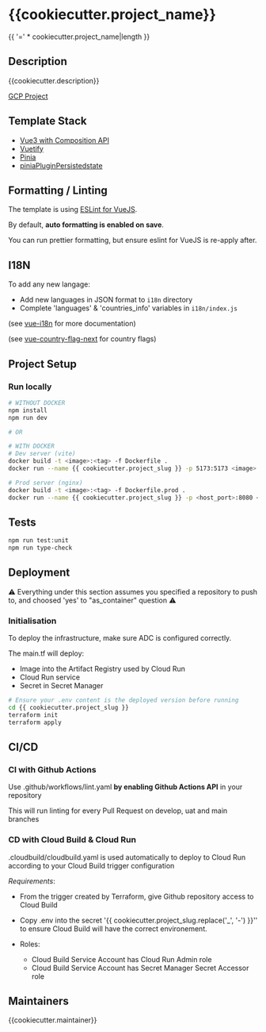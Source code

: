 # {{cookiecutter.project_name}}

{{ '=' * cookiecutter.project_name|length }}

## Description

{{cookiecutter.description}}

[GCP Project](https://console.cloud.google.com/home/dashboard?authuser=0&project={{cookiecutter.gcloud_project}}&supportedpurview=project)

## Template Stack

- [Vue3 with Composition API](https://vuejs.org/guide/introduction.html)
- [Vuetify](https://vuetifyjs.com/en/getting-started/installation/)
- [Pinia](https://pinia.vuejs.org/)
- [piniaPluginPersistedstate](https://github.com/prazdevs/pinia-plugin-persistedstate/)

## Formatting / Linting

The template is using [ESLint for VueJS](https://eslint.vuejs.org/).

By default, **auto formatting is enabled on save**.

You can run prettier formatting, but ensure eslint for VueJS is re-apply after.

## I18N

To add any new langage:

- Add new languages in JSON format to `i18n` directory
- Complete 'languages' & 'countries_info' variables in `i18n/index.js`

(see [vue-i18n](https://kazupon.github.io/vue-i18n/) for more documentation)

(see [vue-country-flag-next](https://www.npmjs.com/package/vue-country-flag-next) for country flags)

## Project Setup

### Run locally

```sh
# WITHOUT DOCKER
npm install
npm run dev

# OR 

# WITH DOCKER
# Dev server (vite)
docker build -t <image>:<tag> -f Dockerfile .
docker run --name {{ cookiecutter.project_slug }} -p 5173:5173 <image>:<tag>

# Prod server (nginx)
docker build -t <image>:<tag> -f Dockerfile.prod .
docker run --name {{ cookiecutter.project_slug }} -p <host_port>:8080 <image>:<tag>  # Port forward to nginx

```

## Tests

```sh
npm run test:unit
npm run type-check
```

## Deployment

:warning: Everything under this section assumes you specified a repository to push to, and choosed 'yes' to "as_container" question :warning:

### Initialisation

To deploy the infrastructure, make sure ADC is configured correctly.

The main.tf will deploy:

- Image into the Artifact Registry used by Cloud Run
- Cloud Run service
- Secret in Secret Manager

```bash
# Ensure your .env content is the deployed version before running
cd {{ cookiecutter.project_slug }}
terraform init
terraform apply

```

## CI/CD

### CI with Github Actions

Use .github/workflows/lint.yaml **by enabling Github Actions API** in your repository

This will run linting for every Pull Request on develop, uat and main branches

### CD with Cloud Build & Cloud Run

.cloudbuild/cloudbuild.yaml is used automatically to deploy to Cloud Run according to your Cloud Build trigger configuration

*Requirements*:

- From the trigger created by Terraform, give Github repository access to Cloud Build

- Copy .env into the secret '{{ cookiecutter.project_slug.replace('_', '-') }}'' to ensure Cloud Build will have the correct environement.

- Roles:
  - Cloud Build Service Account has Cloud Run Admin role
  - Cloud Build Service Account has Secret Manager Secret Accessor role

## Maintainers

{{cookiecutter.maintainer}}
